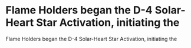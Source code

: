 # Flame Holders began the D-4 Solar-Heart Star Activation, initiating the

Flame Holders began the D-4 Solar-Heart Star Activation, initiating the